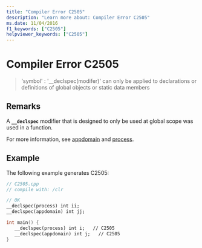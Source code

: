 ```yaml
---
title: "Compiler Error C2505"
description: "Learn more about: Compiler Error C2505"
ms.date: 11/04/2016
f1_keywords: ["C2505"]
helpviewer_keywords: ["C2505"]
---
```

# Compiler Error C2505

> 'symbol' : '__declspec(modifer)' can only be applied to declarations or definitions of global objects or static data members

## Remarks

A **`__declspec`** modifier that is designed to only be used at global scope was used in a function.

For more information, see [appdomain](../../cpp/appdomain.md) and [process](../../cpp/process.md).

## Example

The following example generates C2505:

```cpp
// C2505.cpp
// compile with: /clr

// OK
__declspec(process) int ii;
__declspec(appdomain) int jj;

int main() {
   __declspec(process) int i;   // C2505
   __declspec(appdomain) int j;   // C2505
}
```
